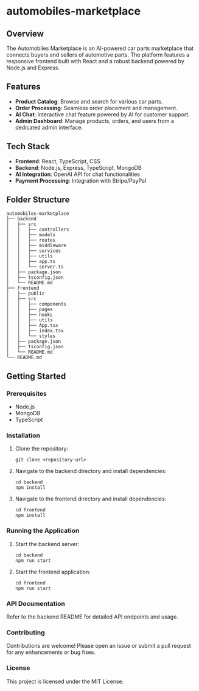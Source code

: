# automobiles-marketplace

## Overview
The Automobiles Marketplace is an AI-powered car parts marketplace that connects buyers and sellers of automotive parts. The platform features a responsive frontend built with React and a robust backend powered by Node.js and Express. 

## Features
- **Product Catalog**: Browse and search for various car parts.
- **Order Processing**: Seamless order placement and management.
- **AI Chat**: Interactive chat feature powered by AI for customer support.
- **Admin Dashboard**: Manage products, orders, and users from a dedicated admin interface.

## Tech Stack
- **Frontend**: React, TypeScript, CSS
- **Backend**: Node.js, Express, TypeScript, MongoDB
- **AI Integration**: OpenAI API for chat functionalities
- **Payment Processing**: Integration with Stripe/PayPal

## Folder Structure
```
automobiles-marketplace
├── backend
│   ├── src
│   │   ├── controllers
│   │   ├── models
│   │   ├── routes
│   │   ├── middleware
│   │   ├── services
│   │   ├── utils
│   │   ├── app.ts
│   │   └── server.ts
│   ├── package.json
│   ├── tsconfig.json
│   └── README.md
├── frontend
│   ├── public
│   ├── src
│   │   ├── components
│   │   ├── pages
│   │   ├── hooks
│   │   ├── utils
│   │   ├── App.tsx
│   │   ├── index.tsx
│   │   └── styles
│   ├── package.json
│   ├── tsconfig.json
│   └── README.md
└── README.md
```

## Getting Started

### Prerequisites
- Node.js
- MongoDB
- TypeScript

### Installation
1. Clone the repository:
   ```
   git clone <repository-url>
   ```
2. Navigate to the backend directory and install dependencies:
   ```
   cd backend
   npm install
   ```
3. Navigate to the frontend directory and install dependencies:
   ```
   cd frontend
   npm install
   ```

### Running the Application
1. Start the backend server:
   ```
   cd backend
   npm run start
   ```
2. Start the frontend application:
   ```
   cd frontend
   npm run start
   ```

### API Documentation
Refer to the backend README for detailed API endpoints and usage.

### Contributing
Contributions are welcome! Please open an issue or submit a pull request for any enhancements or bug fixes.

### License
This project is licensed under the MIT License.